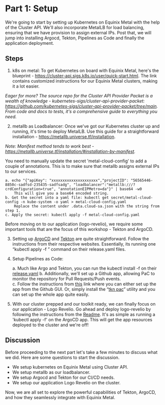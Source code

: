 <!-- See https://squidfunk.github.io/mkdocs-material/reference/ -->
# Part 1: Setup
We're going to start by setting up Kubernetes on Equinix Metal with the help of the Cluster API. We'll also incorporate MetalLB for load balancing, ensuring that we have provision to assign external IPs. Post that, we will jump into installing Argocd, Tekton, Pipelines as Code and finally the application deployment.

## Steps

1. k8s on metal: To get Kubernetes on board with Equinix Metal, here's the blueprint - https://cluster-api.sigs.k8s.io/user/quick-start.html. The link contains customized instructions for our Equinix Metal clusters, making it a lot easier.

  _Eager for more? The source repo for the Cluster API Provider Packet is a wealth of knowledge - kubernetes-sigs/cluster-api-provider-packet: https://github.com/kubernetes-sigs/cluster-api-provider-packet/tree/main. From code and docs to tests, it's a comprehensive guide to everything you need._

2. metallb as Loadbalancer: Once we've got our Kubernetes cluster up and running, it's time to deploy MetalLB. Use this guide for a straightforward installation - https://metallb.universe.tf/installation. 

  _Note: Manifest method tends to work best - https://metallb.universe.tf/installation/#installation-by-manifest._

You need to manually update the secret 'metal-cloud-config' to add a couple of annotations. This is to make sure that metallb assigns external IPs to our services. 

    a. echo "{"apiKey": "xxxxxxxxxxxxxxxxxxxxx","projectID": "56565446-8850c-sadfsd-235435-sadfsadg", "loadbalancer":"metallb:///?crdConfiguration=true", "annotationEIPMetro=da"}" | base64 -w0
        This will give you a base64 encoded string. 
    b. Get the secret into a yaml file: kubectl get secret/metal-cloud-config -n kube-system -o yaml > metal-cloud-config.yaml
        Replace the content under .data.cloud-sa.json with the string from step 1. 
    c. Apply the secret: kubectl apply -f metal-cloud-config.yaml

Before moving on to our application (logo-revelio), we require some important tools that are the focus of this workshop - Tekton and ArgoCD.

3. Setting up [ArgoCD](https://argo-cd.readthedocs.io/en/stable/getting_started) and [Tekton](https://github.com/tektoncd/pipeline/blob/main/docs/install.md) are quite straightforward. Follow the instructions from their respective websites. Essentially, its running one “kubectl apply -f ” command on their release.yaml files.

4. Setup Pipelines as Code:
   
   a. Much like Argo and Tekton, you can run the kubectl install -f on their [release.yaml](https://pipelinesascode.com/docs/install/installation/)
   b. Additionally, we'll set up a Github app, allowing PaC to monitor the repository for Pull Requests/Push events.  
   c. Follow the instructions from [this](https://pipelinesascode.com/docs/install/github_apps/ ) link where you can either set up the app from the Github GUI. Or, simply install the “[tkn pac](https://github.com/tektoncd/cli/releases)” utility and you can set up the whole app quite easily.

5. With our cluster prepped and our toolkit ready, we can finally focus on our application - Logo Revelio. Go ahead and deploy logo-revelio by following the instructions from the [Readme](https://github.com/bnallapeta/logo-revelio). It's as simple as running a 'kubectl apply -f' on the ArgoCD app. This will get the app resources deployed to the cluster and we're off!

## Discussion

Before proceeding to the next part let's take a few minutes to discuss what we did. Here are some questions to start the discussion.

* We setup kubernetes on Equinix Metal using Cluster API.
* We setup metallb as our loadbalancer.
* We setup Argocd and Tekton for our CI/CD needs.
* We setup our application Logo Revelio on the cluster.

Now, we are all set to explore the powerful capabilities of Tekton, ArgoCD, and how they seamlessly integrate with Equinix Metal.
